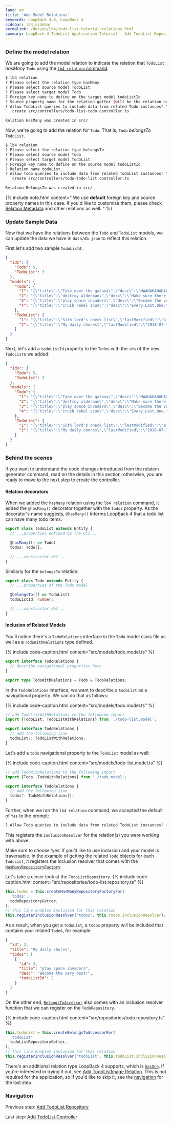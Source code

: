 ```yaml
---
lang: en
title: 'Add Model Relations'
keywords: LoopBack 4.0, LoopBack 4
sidebar: lb4_sidebar
permalink: /doc/en/lb4/todo-list-tutorial-relations.html
summary: LoopBack 4 TodoList Application Tutorial - Add TodoList Repository
---
```


### Define the model relation

We are going to add the model relation to indicate the relation that `TodoList`
_hasMany_ `Todo` using the
[`lb4 relation` command](../../Relation-generator.md).

```sh
$ lb4 relation
? Please select the relation type hasMany
? Please select source model TodoList
? Please select target model Todo
? Foreign key name to define on the target model todoListId
? Source property name for the relation getter (will be the relation name) todos
? Allow TodoList queries to include data from related Todo instances? Yes
   create src/controllers/todo-list-todo.controller.ts

Relation HasMany was created in src/
```

Now, we're going to add the relation for `Todo`. That is, `Todo` _belongsTo_
`TodoList`.

```sh
$ lb4 relation
? Please select the relation type belongsTo
? Please select source model Todo
? Please select target model TodoList
? Foreign key name to define on the source model todoListId
? Relation name todoList
? Allow Todo queries to include data from related TodoList instances? Yes
   create src/controllers/todo-todo-list.controller.ts

Relation BelongsTo was created in src/
```

{% include note.html content="
We use **default** foreign key and source property names in this case.
If you'd like to customize them, please check [Relation Metadata](
../../HasMany-relation.md#relation-metadata) and other
relations as well.
" %}

### Update Sample Data

Now that we have the relations between the `Todo` and `TodoList` models, we can
update the data we have in `data/db.json` to reflect this relation.

First let's add two sample `TodoList`s:

```json
{
  "ids": {
    "Todo": 5,
    "TodoList": 3
  },
  "models": {
    "Todo": {
      "1": "{\"title\":\"Take over the galaxy\",\"desc\":\"MWAHAHAHAHAHAHAHAHAHAHAHAHAMWAHAHAHAHAHAHAHAHAHAHAHAHA\",\"id\":1}",
      "2": "{\"title\":\"destroy alderaan\",\"desc\":\"Make sure there are no survivors left!\",\"id\":2}",
      "3": "{\"title\":\"play space invaders\",\"desc\":\"Become the very best!\",\"id\":3}",
      "4": "{\"title\":\"crush rebel scum\",\"desc\":\"Every.Last.One.\",\"id\":4}"
    },
    "TodoList": {
      "1": "{\"title\":\"Sith lord's check list\",\"lastModified\":\"a long time ago\",\"id\":1}",
      "2": "{\"title\":\"My daily chores\",\"lastModified\":\"2018-07-13\",\"id\":2}"
    }
  }
}
```

Next, let's add a `todoListId` property to the `Todo`s with the `id`s of the new
`TodoList`s we added:

```json
{
  "ids": {
    "Todo": 5,
    "TodoList": 3
  },
  "models": {
    "Todo": {
      "1": "{\"title\":\"Take over the galaxy\",\"desc\":\"MWAHAHAHAHAHAHAHAHAHAHAHAHAMWAHAHAHAHAHAHAHAHAHAHAHAHA\",\"todoListId\":1,\"id\":1}",
      "2": "{\"title\":\"destroy alderaan\",\"desc\":\"Make sure there are no survivors left!\",\"todoListId\":1,\"id\":2}",
      "3": "{\"title\":\"play space invaders\",\"desc\":\"Become the very best!\",\"todoListId\":2,\"id\":3}",
      "4": "{\"title\":\"crush rebel scum\",\"desc\":\"Every.Last.One.\",\"todoListId\":1,\"id\":4}"
    },
    "TodoList": {
      "1": "{\"title\":\"Sith lord's check list\",\"lastModified\":\"a long time ago\",\"id\":1}",
      "2": "{\"title\":\"My daily chores\",\"lastModified\":\"2018-07-13\",\"id\":2}"
    }
  }
}
```

### Behind the scenes

If you want to understand the code changes introduced from the relation
generator command, read on the details in this section; otherwise, you are ready
to move to the next step to create the controller.

#### Relation decorators

When we added the `hasMany` relation using the `lb4 relation` command, it added
the `@hasMany()` decorator together with the `todos` property. As the
decorator's name suggests, `@hasMany()` informs LoopBack 4 that a todo list can
have many todo items.

```ts
export class TodoList extends Entity {
  // ...properties defined by the CLI...

  @hasMany(() => Todo)
  todos: Todo[];

  // ...constructor def...
}
```

Similarly for the `belongsTo` relation:

```ts
export class Todo extends Entity {
  // ...properties of the Todo model

  @belongsTo(() => TodoList)
  todoListId: number;

  // ...constructor def...
}
```

#### Inclusion of Related Models

You'll notice there's a `TodoRelations` interface in the `Todo` model class file
as well as a `TodoWithRelations` type defined.

{% include code-caption.html content="src/models/todo.model.ts" %}

```ts
export interface TodoRelations {
  // describe navigational properties here
}

export type TodoWithRelations = Todo & TodoRelations;
```

In the `TodoRelations` interface, we want to describe a `todoList` as a
navigational property. We can do that as follows:

{% include code-caption.html content="src/models/todo.model.ts" %}

```ts
// add TodoListWithRelations to the following import
import {TodoList, TodoListWithRelations} from './todo-list.model';
```

```ts
export interface TodoRelations {
  // add the following line
  todoList?: TodoListWithRelations;
}
```

Let's add a `todo` navigational property to the `TodoList` model as well:

{% include code-caption.html content="src/models/todo-list.model.ts" %}

```ts
// add TodoWithRelations to the following import
import {Todo, TodoWithRelations} from './todo.model';
```

```ts
export interface TodoRelations {
  // add the following line
  todos?: TodoWithRelations[];
}
```

Further, when we ran the `lb4 relation` command, we accepted the default of
`Yes` to the prompt:

```sh
? Allow Todo queries to include data from related TodoList instances? (Y/n)
```

This registers the `inclusionResolver` for the relation(s) you were working with
above.

Make sure to choose ‘yes’ if you’d like to use inclusion and your model is
traversable. In the example of getting the related `Todo` objects for each
`TodoList`, it registers the inclusion resolver that comes with the
[`HasManyRepositoryFactory`](https://loopback.io/doc/en/lb4/apidocs.repository.hasmanyrepository.html).

Let's take a closer look at the `TodoListRepository`.
{% include code-caption.html content="src/repositories/todo-list.repository.ts" %}

```ts
this.todos = this.createHasManyRepositoryFactoryFor(
  'todos',
  todoRepositoryGetter,
);
// this line enables inclusion for this relation
this.registerInclusionResolver('todos', this.todos.inclusionResolver);
```

As a result, when you get a `TodoList`, a `todos` property will be included that
contains your related `Todo`s, for example:

```json
{
  "id": 2,
  "title": "My daily chores",
  "todos": [
    {
      "id": 3,
      "title": "play space invaders",
      "desc": "Become the very best!",
      "todoListId": 2
    }
  ]
}
```

On the other end,
[`BelongsToAccessor`](https://loopback.io/doc/en/lb4/apidocs.repository.belongstoaccessor.html)
also comes with an inclusion resolver function that we can register on the
`TodoRepository`.

{% include code-caption.html content="src/repositories/todo.repository.ts" %}

```ts
this.todoList = this.createBelongsToAccessorFor(
  'todoList',
  todoListRepositoryGetter,
);
// this line enables inclusion for this relation
this.registerInclusionResolver('todoList', this.todoList.inclusionResolver);
```

There's an additional relation type LoopBack 4 supports, which is
[`hasOne`](../../HasOne-relation.md). If you're interested in trying it out, see
[Add TodoListImage Relation](todo-list-tutorial-has-one-relation.md). This is
not required for the application, so if you'd like to skip it, see the
[navigation](#navigation) for the last step.

### Navigation

Previous step: [Add TodoList Repository](todo-list-tutorial-repository.md)

Last step: [Add TodoList Controller](todo-list-tutorial-controller.md)
